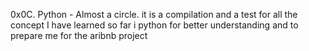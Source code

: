 0x0C. Python - Almost a circle. it is a compilation and a test
for all the concept I have learned so far i python
for better understanding and
to prepare me for the aribnb project
